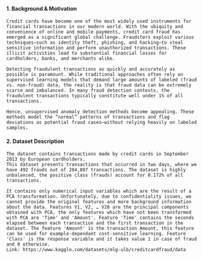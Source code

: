 #### 1. Background & Motivation

    Credit cards have become one of the most widely used instruments for financial transactions in our modern world. With the ubiquity and convenience of online and mobile payments, credit card fraud has emerged as a significant global challenge. Fraudsters exploit various techniques—such as identity theft, phishing, and hacking—to steal sensitive information and perform unauthorized transactions. These illicit activities lead to substantial financial losses for cardholders, banks, and merchants alike.

    Detecting fraudulent transactions as quickly and accurately as possible is paramount. While traditional approaches often rely on supervised learning models that demand large amounts of labeled (fraud vs. non-fraud) data, the reality is that fraud data can be extremely scarce and imbalanced. In many fraud detection contexts, the fraudulent transactions typically constitute well under 1% of all transactions.

    Hence, unsupervised anomaly detection methods become appealing. These methods model the “normal” patterns of transactions and flag deviations as potential fraud cases—without relying heavily on labeled samples.

#### 2. Dataset Description
    The dataset contains transactions made by credit cards in September 2013 by European cardholders.
    This dataset presents transactions that occurred in two days, where we have 492 frauds out of 284,807 transactions. The dataset is highly unbalanced, the positive class (frauds) account for 0.172% of all transactions.

    It contains only numerical input variables which are the result of a PCA transformation. Unfortunately, due to confidentiality issues, we cannot provide the original features and more background information about the data. Features V1, V2, … V28 are the principal components obtained with PCA, the only features which have not been transformed with PCA are 'Time' and 'Amount'. Feature 'Time' contains the seconds elapsed between each transaction and the first transaction in the dataset. The feature 'Amount' is the transaction Amount, this feature can be used for example-dependant cost-sensitive learning. Feature 'Class' is the response variable and it takes value 1 in case of fraud and 0 otherwise.
    Link: https://www.kaggle.com/datasets/mlg-ulb/creditcardfraud/data
